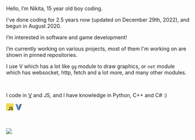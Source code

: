 Hello, I’m Nikita, 15 year old boy coding.


I've done coding for 2.5 years now (updated on December 29th, 2022), and begun in August 2020.

I’m interested in software and game development!

I’m currently working on various projects, most of them I'm working on are shown in pinned repositories.

I use V which has a lot like `gg` module to draw graphics, or `net` module which has websocket, http, fetch and a lot more, and many other modules.

<br>

I code in [V](https://github.com/vlang/v) and JS, and I have knowledge in Python, C++ and C# :)

<code><img height="20" alt="javascript" src="https://raw.githubusercontent.com/github/explore/80688e429a7d4ef2fca1e82350fe8e3517d3494d/topics/javascript/javascript.png"></code>
<code><img height="20" alt="v" src="https://raw.githubusercontent.com/github/explore/cfd26557025b2ccaa2d3d25f3e518e29ebea05c5/topics/v/v.png"></code>



<br>

![](https://hit.yhype.me/github/profile?user_id=69197950)
